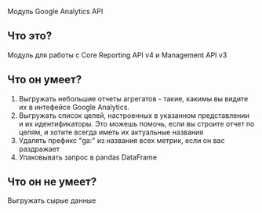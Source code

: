 Модуль Google Analytics API

Что это?
-
Модуль для работы с Core Reporting API v4 и Management API v3

Что он умеет?
-
1. Выгружать небольшие отчеты агрегатов - такие, какимы вы видите их в интефейсе Google Analytics. 
2. Выгружать список целей, настроенных в указанном представлении и их идентификаторы. 
Это можешь помочь, если вы строите отчет по целям, и хотите всегда иметь их актуальные названия
3. Удалять префикс "ga:" из названия всех метрик, если он вас раздражает
4. Упаковывать запрос в pandas DataFrame

Что он не умеет?
-
Выгружать сырые данные

